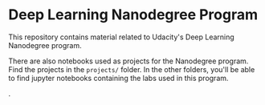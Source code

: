# Deep Learning Nanodegree Program

This repository contains material related to Udacity's Deep Learning Nanodegree program.

There are also notebooks used as projects for the Nanodegree program. Find the projects in the ```projects/``` folder. In the other folders, you'll be able to find jupyter notebooks containing the labs used in this program.


.
